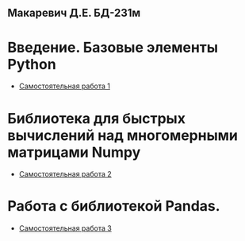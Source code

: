 ## Макаревич Д.Е. БД-231м
# Введение. Базовые элементы Python

  -  [Самостоятельная работа 1](https://github.com/MakarevichDE/PDA_SOL/blob/main/Самостоятельная_работа_1.ipynb)

# Библиотека для быстрых вычислений над многомерными матрицами Numpy
  -  [Самостоятельная работа 2](https://github.com/MakarevichDE/PDA_SOL/blob/main/Самостоятельная_работа_2.ipynb)
# Работа с библиотекой Pandas.
  -  [Самостоятельная работа 3](https://github.com/MakarevichDE/PDA_SOL/blob/main/Самостоятельная_работа_3.ipynb)
